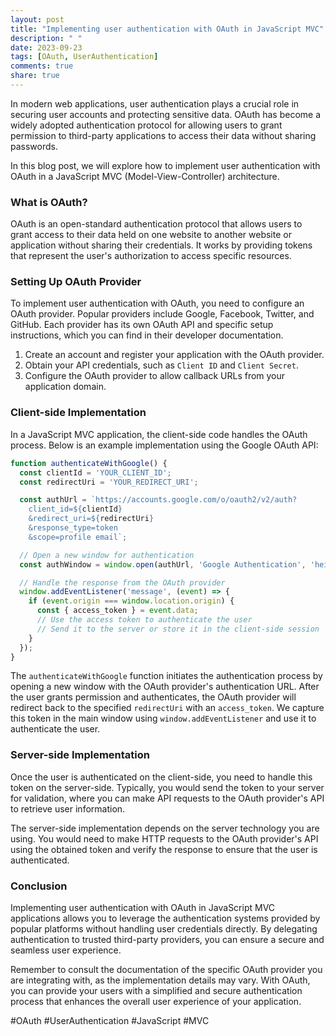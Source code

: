 ```yaml
---
layout: post
title: "Implementing user authentication with OAuth in JavaScript MVC"
description: " "
date: 2023-09-23
tags: [OAuth, UserAuthentication]
comments: true
share: true
---
```


In modern web applications, user authentication plays a crucial role in securing user accounts and protecting sensitive data. OAuth has become a widely adopted authentication protocol for allowing users to grant permission to third-party applications to access their data without sharing passwords.

In this blog post, we will explore how to implement user authentication with OAuth in a JavaScript MVC (Model-View-Controller) architecture.

### What is OAuth?

OAuth is an open-standard authentication protocol that allows users to grant access to their data held on one website to another website or application without sharing their credentials. It works by providing tokens that represent the user's authorization to access specific resources.

### Setting Up OAuth Provider

To implement user authentication with OAuth, you need to configure an OAuth provider. Popular providers include Google, Facebook, Twitter, and GitHub. Each provider has its own OAuth API and specific setup instructions, which you can find in their developer documentation.

1. Create an account and register your application with the OAuth provider.
2. Obtain your API credentials, such as `Client ID` and `Client Secret`.
3. Configure the OAuth provider to allow callback URLs from your application domain.

### Client-side Implementation

In a JavaScript MVC application, the client-side code handles the OAuth process. Below is an example implementation using the Google OAuth API:

```javascript
function authenticateWithGoogle() {
  const clientId = 'YOUR_CLIENT_ID';
  const redirectUri = 'YOUR_REDIRECT_URI';

  const authUrl = `https://accounts.google.com/o/oauth2/v2/auth?
    client_id=${clientId}
    &redirect_uri=${redirectUri}
    &response_type=token
    &scope=profile email`;

  // Open a new window for authentication
  const authWindow = window.open(authUrl, 'Google Authentication', 'height=600,width=400');

  // Handle the response from the OAuth provider
  window.addEventListener('message', (event) => {
    if (event.origin === window.location.origin) {
      const { access_token } = event.data;
      // Use the access token to authenticate the user
      // Send it to the server or store it in the client-side session
    }
  });
}
```

The `authenticateWithGoogle` function initiates the authentication process by opening a new window with the OAuth provider's authentication URL. After the user grants permission and authenticates, the OAuth provider will redirect back to the specified `redirectUri` with an `access_token`. We capture this token in the main window using `window.addEventListener` and use it to authenticate the user.

### Server-side Implementation

Once the user is authenticated on the client-side, you need to handle this token on the server-side. Typically, you would send the token to your server for validation, where you can make API requests to the OAuth provider's API to retrieve user information.

The server-side implementation depends on the server technology you are using. You would need to make HTTP requests to the OAuth provider's API using the obtained token and verify the response to ensure that the user is authenticated.

### Conclusion

Implementing user authentication with OAuth in JavaScript MVC applications allows you to leverage the authentication systems provided by popular platforms without handling user credentials directly. By delegating authentication to trusted third-party providers, you can ensure a secure and seamless user experience.

Remember to consult the documentation of the specific OAuth provider you are integrating with, as the implementation details may vary. With OAuth, you can provide your users with a simplified and secure authentication process that enhances the overall user experience of your application.

#OAuth #UserAuthentication #JavaScript #MVC